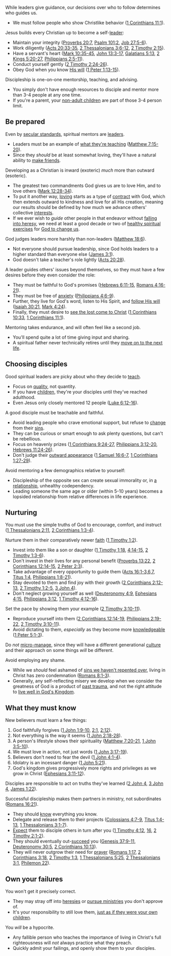
While leaders give guidance, our decisions over who to follow determines who guides us.

- We must follow people who show Christlike behavior ([1 Corinthians 11:1](https://biblehub.com/1_corinthians/11-1.htm)).

Jesus builds every Christian up to become a self-[leader](mgmt-church.md):

- Maintain your integrity ([Proverbs 20:7](https://biblehub.com/proverbs/20-7.htm), [Psalm 101:2](https://biblehub.com/psalms/101-2.htm), [Job 27:5-6](https://biblehub.com/bsb/job/27.htm)).
- Work diligently ([Acts 20:33-35](https://biblehub.com/bsb/acts/20.htm), [2 Thessalonians 3:6-12](https://biblehub.com/bsb/2_thessalonians/3.htm), [2 Timothy 2:15](https://biblehub.com/2_timothy/2-15.htm)).
- Have a servant's heart ([Mark 10:35-45](https://biblehub.com/bsb/mark/10.htm), [John 13:3-17](https://biblehub.com/bsb/john/13.htm), [Galatians 5:13](https://biblehub.com/galatians/5-13.htm), [2 Kings 5:20-27](https://biblehub.com/bsb/2_kings/5.htm), [Philippians 2:5-11](https://biblehub.com/bsb/philippians/2.htm)).
- Conduct yourself gently ([2 Timothy 2:24-26](https://biblehub.com/bsb/2_timothy/2.htm)).
- Obey God when you know [His will](god-will.md) ([1 Peter 1:13-15](https://biblehub.com/bsb/1_peter/1.htm)).

Discipleship is one-on-one mentorship, teaching, and advising.

- You simply don't have enough resources to disciple and mentor more than 3-4 people at any one time.
- If you're a parent, your [non-adult children](parenting-2_children.md) are part of those 3-4 person limit.

## Be prepared

Even by [secular standards](mgmt-1_why.md), spiritual mentors are [leaders](mgmt-1_why.md).

- Leaders must be an example of [what they're teaching](understanding.md) ([Matthew 7:15-20](https://biblehub.com/bsb/matthew/7.htm)).
- Since they *should* be at least somewhat loving, they'll have a natural ability to [make friends](people-4_friends.md).

Developing as a Christian is inward (exoteric) *much* more than outward (esoteric).

- The greatest two commandments God gives us are to love Him, and to love others ([Mark 12:28-34](https://biblehub.com/bsb/mark/12.htm)).
- To put it another way, [loving](people-love.md) starts as a type of [contract](people-contracts.md) with God, which then extends outward to kindness and love for all His creation, meaning our results should be defined by how much we advance others' collective [interests](purpose.md).
- If we ever wish to *guide* other people in that endeavor without [falling into heresy](conflicts-christian.md), we need at least a good decade or two of [healthy spiritual exercises](spiritual-exercises.md) for [God to change us](identity.md).

God judges leaders more harshly than non-leaders ([Matthew 18:6](https://biblehub.com/matthew/18-6.htm)).

- Not everyone should pursue leadership, since God holds leaders to a higher standard than everyone else ([James 3:1](https://biblehub.com/james/3-1.htm)).
- God doesn't take a teacher's role lightly ([Acts 20:28](https://biblehub.com/acts/20-28.htm)).

A leader guides others' issues beyond themselves, so they must have a few desires before they even consider the role:

- They must be faithful to God's promises ([Hebrews 6:11-15](https://biblehub.com/bsb/hebrews/6.htm), [Romans 4:16-21](https://biblehub.com/bsb/romans/4.htm)).
- They must be free of [anxiety](mind-feelings-happiness-stress.md) ([Philippians 4:6-9](https://biblehub.com/bsb/philippians/4.htm)).
- Further, they live for God's word, listen to His Spirit, and [follow His will](god-will.md) ([Isaiah 30:21](https://biblehub.com/isaiah/30-21.htm), [Mark 4:24](https://biblehub.com/mark/4-24.htm)).
- Finally, they must desire to [see the lost come to Christ](evangelism.md) ([1 Corinthians 10:33](https://biblehub.com/1_corinthians/10-33.htm), [1 Corinthians 11:1](https://biblehub.com/1_corinthians/11-1.htm)).

Mentoring takes endurance, and will often feel like a second job.

- You'll spend quite a lot of time giving input and sharing.
- A spiritual father never technically retires until they [move on to the next life](legacy.md).

## Choosing disciples

Good spiritual leaders are picky about who they decide to [teach](education.md).

- Focus on [quality](values-quality.md), not quantity.
- If you have [children](people-family.md), they're your disciples until they've reached adulthood.
- Even Jesus only closely mentored 12 people ([Luke 6:12-16](https://biblehub.com/bsb/luke/6.htm)).

A good disciple must be teachable and faithful.

- Avoid leading people who crave emotional support, but refuse to [change](people-changes.md) from their [sins](morality-sins.md).
- They can be curious or smart enough to ask plenty questions, but can't be rebellious.
- Focus on heavenly prizes ([1 Corinthians 9:24-27](https://biblehub.com/bsb/1_corinthians/9.htm), [Philippians 3:12-20](https://biblehub.com/bsb/philippians/3.htm), [Hebrews 11:24-26](https://biblehub.com/bsb/hebrews/11.htm)).
- Don't judge their [outward appearance](image.md) ([1 Samuel 16:6-7](https://biblehub.com/bsb/1_samuel/16.htm), [1 Corinthians 1:27-29](https://biblehub.com/bsb/1_corinthians/1.htm)).

Avoid mentoring a few demographics relative to yourself:

- Discipleship of the opposite sex can create sexual immorality or, in [a relationship](relationships-3_marriage.md), unhealthy codependency.
- Leading someone the same age or older (within 5-10 years) becomes a lopsided relationship from relative differences in life experience.

## Nurturing

You must use the simple truths of God to encourage, comfort, and instruct ([1 Thessalonians 2:11](https://biblehub.com/2_thessalonians/2-11.htm), [2 Corinthians 1:3-4](https://biblehub.com/bsb/2_corinthians/1.htm)).

Nurture them in their comparatively newer [faith](understanding-certainty.md) ([1 Timothy 1:2](https://biblehub.com/1_timothy/1-2.htm)).

- Invest into them like a son or daughter ([1 Timothy 1:18](https://biblehub.com/1_timothy/1-18.htm), [4:14-15](https://biblehub.com/bsb/1_timothy/4.htm), [2 Timothy 1:3-6](https://biblehub.com/bsb/2_timothy/1.htm)).
- Don't invest in their lives for any personal benefit ([Proverbs 13:22](https://biblehub.com/proverbs/13-22.htm), [2 Corinthians 12:14-15](https://biblehub.com/bsb/2_corinthians/12.htm), [2 Peter 2:3](https://biblehub.com/2_peter/2-3.htm)).
- Take advantage of every opportunity to guide them ([Acts 16:1-3,6,7](https://biblehub.com/bsb/acts/16.htm), [Titus 1:4](https://biblehub.com/titus/1-4.htm), [Philippians 1:8-21](https://biblehub.com/bsb/philippians/1.htm)).
- Stay devoted to them and find joy with their growth ([2 Corinthians 2:12-13](https://biblehub.com/bsb/2_corinthians/2.htm), [2 Timothy 1:2-5](https://biblehub.com/bsb/2_timothy/1.htm), [3 John 4](https://biblehub.com/3_john/1-4.htm)).
- Don't neglect growing yourself as well ([Deuteronomy 4:9](https://biblehub.com/deuteronomy/4-9.htm), [Ephesians 4:15](https://biblehub.com/ephesians/4-15.htm), [Philippians 3:12](https://biblehub.com/philippians/3-12.htm), [1 Timothy 4:12-16](https://biblehub.com/bsb/1_timothy/4.htm)).

Set the pace by showing them your example ([2 Timothy 3:10-11](https://biblehub.com/bsb/2_timothy/3.htm)).

- Reproduce yourself into them ([2 Corinthians 12:14-19](https://biblehub.com/bsb/2_corinthians/12.htm), [Philippians 2:19-22](https://biblehub.com/bsb/philippians/2.htm), [2 Timothy 3:10-11](https://biblehub.com/bsb/2_timothy/3.htm)).
- Avoid dictating to them, *especially* as they become more [knowledgeable](understanding.md) ([1 Peter 5:1-3](https://biblehub.com/bsb/1_peter/5.htm)).

Do *not* [micro-manage](mgmt-1_why.md), since they will have a different generational [culture](culture.md) and their approach on some things *will* be different.

Avoid employing any shame.

- While we *should* feel ashamed of [sins we haven't repented over](morality-sins.md), living in Christ has zero condemnation ([Romans 8:1-3](https://biblehub.com/bsb/romans/8.htm)).
- Generally, any self-reflecting misery we develop when we consider the greatness of God is a product of [past trauma](hardship-ptsd.md), and not the right attitude to [live well in God's Kingdom](https://theologos.site/millennium/).

## What they must know

New believers must learn a few things:

1. God faithfully forgives ([1 John 1:9-10](https://biblehub.com/bsb/1_john/1.htm), [2:1](https://biblehub.com/1_john/2-1.htm), [2:12](https://biblehub.com/1_john/2-12.htm)).
2. Not everything is the way it seems ([1 John 2:18-28](https://biblehub.com/bsb/1_john/2.htm)).
3. A person's lifestyle shows their spirituality ([Matthew 7:20-21](https://biblehub.com/bsb/matthew/7.htm), [1 John 3:5-10](https://biblehub.com/bsb/1_john/3.htm)).
4. We must love in action, not just words ([1 John 3:17-19](https://biblehub.com/bsb/1_john/3.htm)).
5. Believers don't need to fear the devil ([1 John 4:1-4](https://biblehub.com/bsb/1_john/4.htm)).
6. Idolatry is an incessant danger ([1 John 5:21](https://biblehub.com/1_john/5-21.htm)).
7. God's kingdom gives progressively more rights and privileges as we grow in Christ ([Ephesians 3:11-12](https://biblehub.com/bsb/ephesians/3.htm)).

Disciples are responsible to act on truths they've learned ([2 John 4](https://biblehub.com/2_john/1-4.htm), [3 John 4](https://biblehub.com/3_john/1-4.htm), [James 1:22](https://biblehub.com/james/1-22.htm)).

Successful discipleship makes them partners in ministry, not subordinates ([Romans 16:21](https://biblehub.com/romans/16-21.htm)).

- They should [know](understanding.md) everything you know.
- Delegate and release them to their projects ([Colossians 4:7-9](https://biblehub.com/bsb/colossians/4.htm), [Titus 1:4-13](https://biblehub.com/bsb/titus/1.htm), [1 Thessalonians 3:1-7](https://biblehub.com/bsb/1_thessalonians/3.htm)).
- [Expect](imagination.md) them to disciple others in turn after you ([1 Timothy 4:12](https://biblehub.com/1_timothy/4-12.htm), [16](https://biblehub.com/1_timothy/4-16.htm), [2 Timothy 2:1-2](https://biblehub.com/bsb/2_timothy/2.htm)).
- They should eventually out-[succeed](success-1_why.md) you ([Genesis 37:9-11](https://biblehub.com/bsb/genesis/37.htm), [Deuteronomy 30:5](https://biblehub.com/deuteronomy/30-5.htm), [2 Corinthians 10:13](https://biblehub.com/2_corinthians/10-13.htm)).
- They will never outgrow their need for [prayer](spiritual-exercises-prayer.md) ([Romans 1:17](https://biblehub.com/romans/1-17.htm), [2 Corinthians 3:18](https://biblehub.com/2_corinthians/3-18.htm), [2 Timothy 1:3](https://biblehub.com/2_timothy/1-3.htm), [1 Thessalonians 5:25](https://biblehub.com/1_thessalonians/5-25.htm), [2 Thessalonians 3:1](https://biblehub.com/2_thessalonians/3-1.htm), [Philemon 22](https://biblehub.com/philemon/1-22.htm)).

## Own your failures

You won't get it precisely correct.

- They may stray off into [heresies](conflicts-christian.md) or [pursue ministries](mgmt-church.md) you don't approve of.
- It's your responsibility to still love them, [just as if they were your own children](parenting-3_teenagers.md).

You *will* be a hypocrite.

- Any fallible person who teaches the importance of living in Christ's full righteousness will *not* always practice what they preach.
- Quickly admit your failings, and openly show them to your disciples.
